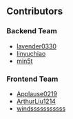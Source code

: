 ## Contributors

### Backend Team
- [lavender0330](https://github.com/0330lavender12345)<br>
- [linyuchiao](https://github.com/linyuchiao)<br>
- [min5t](https://github.com/min5t)<br>

### Frontend Team
- [Applause0219](https://github.com/Applause0219)<br>
- [ArthurLiu1214](https://github.com/ArthurLiu1214)<br>
- [windsssssssssss](https://github.com/windsssssssssss)<br>
